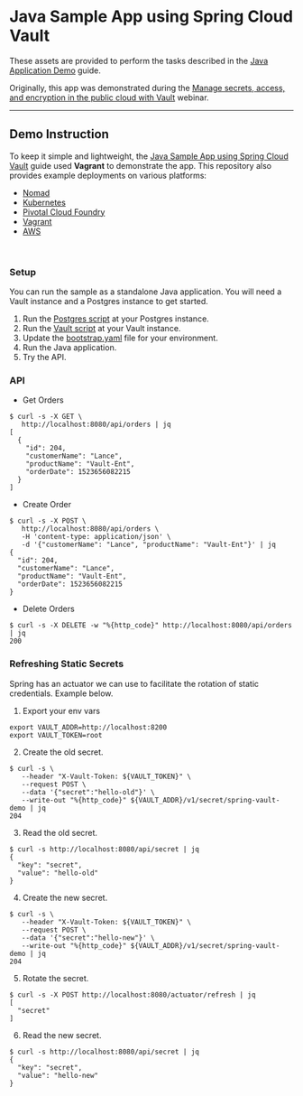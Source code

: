 # Java Sample App using Spring Cloud Vault

These assets are provided to perform the tasks described in the [Java Application Demo](https://learn.hashicorp.com/vault/developer/eaas-spring-demo) guide.


Originally, this app was demonstrated during the [Manage secrets, access, and encryption in the public cloud
with Vault](https://www.hashicorp.com/resources/solutions-engineering-webinar-series-episode-2-vault)
webinar.


----


## Demo Instruction

To keep it simple and lightweight, the [Java Sample App using Spring Cloud Vault](https://www.vaultproject.io/guides/encryption/spring-demo.html) guide used **Vagrant** to demonstrate the app.  This repository also provides example deployments on various platforms:

- [Nomad](nomad)
- [Kubernetes](kubernetes)
- [Pivotal Cloud Foundry](pcf)
- [Vagrant](vagrant-local)
- [AWS](aws)
<br>

### Setup

You can run the sample as a standalone Java application. You will need a Vault instance and a Postgres instance to get started.

1. Run the [Postgres script](scripts/postgres.sql) at your Postgres instance.
2. Run the [Vault script](scripts/vault.sh) at your Vault instance.
3. Update the [bootstrap.yaml](bootstrap.yaml) file for your environment.
4. Run the Java application.
5. Try the API.



### API

- Get Orders
```
$ curl -s -X GET \
   http://localhost:8080/api/orders | jq
[
  {
    "id": 204,
    "customerName": "Lance",
    "productName": "Vault-Ent",
    "orderDate": 1523656082215
  }
]
```
- Create Order
```
$ curl -s -X POST \
   http://localhost:8080/api/orders \
   -H 'content-type: application/json' \
   -d '{"customerName": "Lance", "productName": "Vault-Ent"}' | jq
{
  "id": 204,
  "customerName": "Lance",
  "productName": "Vault-Ent",
  "orderDate": 1523656082215
}
```
- Delete Orders
```
$ curl -s -X DELETE -w "%{http_code}" http://localhost:8080/api/orders | jq
200
```

### Refreshing Static Secrets

Spring has an actuator we can use to facilitate the rotation of static credentials. Example below.
1. Export your env vars
```
export VAULT_ADDR=http://localhost:8200
export VAULT_TOKEN=root
```

2. Create the old secret.
```
$ curl -s \
   --header "X-Vault-Token: ${VAULT_TOKEN}" \
   --request POST \
   --data '{"secret":"hello-old"}' \
   --write-out "%{http_code}" ${VAULT_ADDR}/v1/secret/spring-vault-demo | jq
204
```

3. Read the old secret.
```
$ curl -s http://localhost:8080/api/secret | jq
{
  "key": "secret",
  "value": "hello-old"
}
```

4. Create the new secret.
```
$ curl -s \
   --header "X-Vault-Token: ${VAULT_TOKEN}" \
   --request POST \
   --data '{"secret":"hello-new"}' \
   --write-out "%{http_code}" ${VAULT_ADDR}/v1/secret/spring-vault-demo | jq
204
```

5. Rotate the secret.
```
$ curl -s -X POST http://localhost:8080/actuator/refresh | jq
[
  "secret"
]
```

6. Read the new secret.
```
$ curl -s http://localhost:8080/api/secret | jq
{
  "key": "secret",
  "value": "hello-new"
}
```
